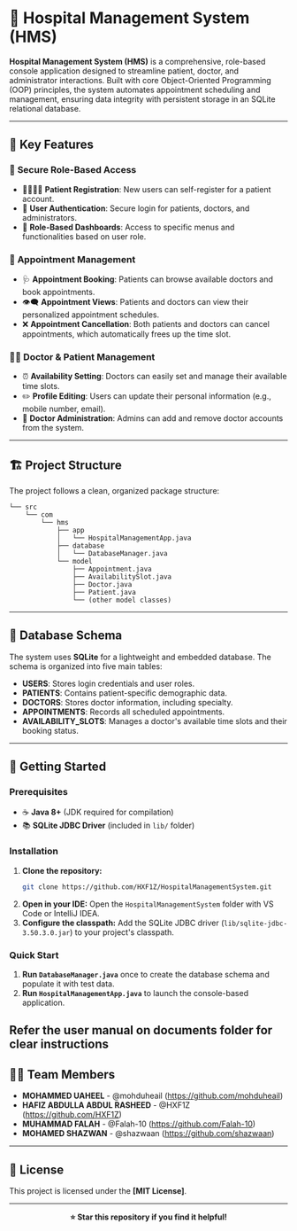 # 🏥 Hospital Management System (HMS)

**Hospital Management System (HMS)** is a comprehensive, role-based console application designed to streamline patient, doctor, and administrator interactions. Built with core Object-Oriented Programming (OOP) principles, the system automates appointment scheduling and management, ensuring data integrity with persistent storage in an SQLite relational database.

---

## 🚀 Key Features

### 🔐 **Secure Role-Based Access**
- 👨‍👩‍👧‍👦 **Patient Registration**: New users can self-register for a patient account.
- 🔑 **User Authentication**: Secure login for patients, doctors, and administrators.
- 🚪 **Role-Based Dashboards**: Access to specific menus and functionalities based on user role.

### 📅 **Appointment Management**
- 🩺 **Appointment Booking**: Patients can browse available doctors and book appointments.
- 👁️‍🗨️ **Appointment Views**: Patients and doctors can view their personalized appointment schedules.
- ❌ **Appointment Cancellation**: Both patients and doctors can cancel appointments, which automatically frees up the time slot.

### 👨‍⚕️ **Doctor & Patient Management**
- ⏰ **Availability Setting**: Doctors can easily set and manage their available time slots.
- ✏️ **Profile Editing**: Users can update their personal information (e.g., mobile number, email).
- 📝 **Doctor Administration**: Admins can add and remove doctor accounts from the system.

---

## 🏗️ Project Structure

The project follows a clean, organized package structure: 
```
└── src
    └── com
        └── hms
            ├── app
            │   └── HospitalManagementApp.java
            ├── database
            │   └── DatabaseManager.java
            └── model
                ├── Appointment.java
                ├── AvailabilitySlot.java
                ├── Doctor.java
                ├── Patient.java
                └── (other model classes)
```                                                                                                                                                                  
---

## 💾 Database Schema

The system uses **SQLite** for a lightweight and embedded database. The schema is organized into five main tables:

* **USERS**: Stores login credentials and user roles.
* **PATIENTS**: Contains patient-specific demographic data.
* **DOCTORS**: Stores doctor information, including specialty.
* **APPOINTMENTS**: Records all scheduled appointments.
* **AVAILABILITY_SLOTS**: Manages a doctor's available time slots and their booking status.

---

## 🚀 Getting Started

### Prerequisites
- ☕ **Java 8+** (JDK required for compilation)
- 📚 **SQLite JDBC Driver** (included in `lib/` folder)

### Installation
1.  **Clone the repository:**
    ```bash
    git clone https://github.com/HXF1Z/HospitalManagementSystem.git
    ```
2.  **Open in your IDE:** Open the `HospitalManagementSystem` folder with VS Code or IntelliJ IDEA.
3.  **Configure the classpath:** Add the SQLite JDBC driver (`lib/sqlite-jdbc-3.50.3.0.jar`) to your project's classpath.

### Quick Start
1.  **Run `DatabaseManager.java`** once to create the database schema and populate it with test data.
2.  **Run `HospitalManagementApp.java`** to launch the console-based application.

Refer the user manual on documents folder for clear instructions
---

## 🧑‍💻 Team Members

* **MOHAMMED UAHEEL** - @mohduheail (https://github.com/mohduheail)
* **HAFIZ ABDULLA ABDUL RASHEED** - @HXF1Z (https://github.com/HXF1Z)
* **MUHAMMAD FALAH** - @Falah-10 (https://github.com/Falah-10)
* **MOHAMED SHAZWAN** - @shazwaan (https://github.com/shazwaan)

---

## 📄 License

This project is licensed under the **[MIT License]**.

---

<div align="center">
    
**⭐ Star this repository if you find it helpful!**

</div>

